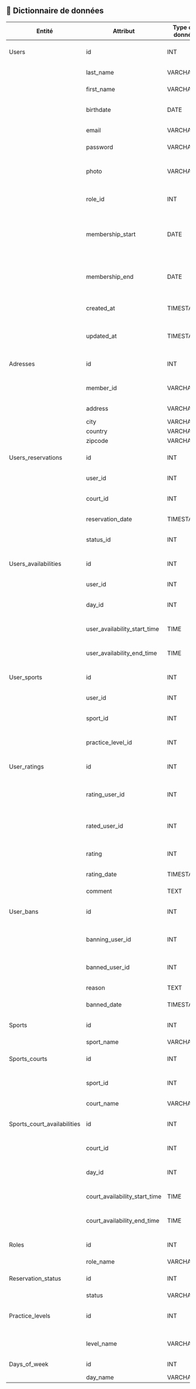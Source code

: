 ## 📖 Dictionnaire de données

| Entité                      | Attribut                        | Type de donnée | Longueur | Contrainte                               | Description                                                | Exemple                             |
|-----------------------------|---------------------------------|----------------|----------|------------------------------------------|------------------------------------------------------------|-------------------------------------|
| Users                       | id                              | INT            | -        | PRIMARY KEY, AUTO_INCREMENT              | Identifiant unique de l'utilisateur                        | 1                                   |
|                             | last_name                       | VARCHAR        | 50       | NOT NULL                                 | Nom de l'utilisateur                                       | 'Dupont'                            |
|                             | first_name                      | VARCHAR        | 50       | NOT NULL                                 | Prénom de l'utilisateur                                    | 'Jean'                              |
|                             | birthdate                       | DATE           | -        | REQUIS                                   | Date de naissance de l'utilisateur                         | 1990-01-01                          |
|                             | email                           | VARCHAR        | 100      | UNIQUE, NOT NULL                         | Adresse email de l'utilisateur                             | jean.dupont@example.com             |
|                             | password                        | VARCHAR        | 255      | NOT NULL                                 | Mot de passe de l'utilisateur                              | `$2y$10$sH28l1j2nNZ51y40C1SyceN...` |
|                             | photo                           | VARCHAR        | 255      | FACULTATIF                               | URL de l'image de profil du membre                         | '20210330_PhilTh_517-bdef'          |
|                             | role_id                         | INT            | -        | FOREIGN KEY REFERENCES roles(id)         | Référence au rôle de l'utilisateur                         | 1                                   |
|                             | membership_start                | DATE           | -        | NULLABLE, DEFAULT NULL                   | Date de début de l'abonnement, si aucune date = pas abonné | 2024-01-01                          |
|                             | membership_end                  | DATE           | -        | NULLABLE, DEFAULT NULL                   | Date de fin de l'abonnement, si aucune date = pas abonné   | 2024-12-31                          |
|                             | created_at                      | TIMESTAMP      | -        | DEFAULT CURRENT_TIMESTAMP                | Date de création du compte                                 | 2024-05-24 12:34:56                 |
|                             | updated_at                      | TIMESTAMP      | -        | DEFAULT CURRENT_TIMESTAMP                | Date de la dernière mise à jour du compte                  | 2024-05-24 12:34:56                 |
| Adresses                    | id                              | INT            | -        | PRIMARY KEY, AUTO_INCREMENT              | Identifiant unique de l'adresse                            | 1                                   |
|                             | member_id                       | VARCHAR        | 50       | NOT NULL, FOREIGN KEY REFERENCES users(id) | Référence de l'utilisateur                                 | 1                                   |
|                             | address                         | VARCHAR        | 255      | NOT NULL                                 | Adresse détaillée                                          | 123 Rue de Paris                    |
|                             | city                            | VARCHAR        | 255      | NOT NULL                                 | Ville                                                      | 'Lyon'                              |
|                             | country                         | VARCHAR        | 255      | NOT NULL                                 | Pays                                                       | 'France'                            |
|                             | zipcode                         | VARCHAR        | 20       | NOT NULL                                 | Code postal                                                | '69007'                             |
| Users_reservations          | id                              | INT            | -        | PRIMARY KEY, AUTO_INCREMENT              | Identifiant unique de la réservation                       | 1                                   |
|                             | user_id                         | INT            | -        | FOREIGN KEY REFERENCES users(id)         | Référence à l'utilisateur                                  | 1                                   |
|                             | court_id                        | INT            | -        | FOREIGN KEY REFERENCES sports_courts(id) | Référence au terrain de sport                              | 1                                   |
|                             | reservation_date                | TIMESTAMP      | -        | NOT NULL                                 | Date de la réservation                                     | 2024-05-24 12:34:56                 |
|                             | status_id                       | INT            | -        | FOREIGN KEY REFERENCES reservation_status(id) | Référence au statut de la réservation                  | 1                                   |
| Users_availabilities        | id                              | INT            | -        | PRIMARY KEY, AUTO_INCREMENT              | Identifiant unique de la disponibilité                     | 1                                   |
|                             | user_id                         | INT            | -        | FOREIGN KEY REFERENCES users(id)         | Référence à l'utilisateur                                  | 1                                   |
|                             | day_id                          | INT            | -        | FOREIGN KEY REFERENCES days_of_week(id)  | Référence au jour de la semaine                            | 1                                   |
|                             | user_availability_start_time    | TIME           | -        | NOT NULL                                 | Heure de début de disponibilité                            | 09:00:00                            |
|                             | user_availability_end_time      | TIME           | -        | NOT NULL                                 | Heure de fin de disponibilité                              | 16:00:00                            |
| User_sports                 | id                              | INT            | -        | PRIMARY KEY, AUTO_INCREMENT              | Identifiant unique de la pratique                          | 1                                   |
|                             | user_id                         | INT            | -        | FOREIGN KEY REFERENCES users(id)         | Référence à l'utilisateur                                  | 1                                   |
|                             | sport_id                        | INT            | -        | FOREIGN KEY REFERENCES sports(id)        | Référence au sport                                         | 1                                   |
|                             | practice_level_id               | INT            | -        | FOREIGN KEY REFERENCES practice_levels(id) | Référence au niveau de pratique                           | 1                                   |
| User_ratings                | id                              | INT            | -        | PRIMARY KEY, AUTO_INCREMENT              | Identifiant unique de l'évaluation                         | 1                                   |
|                             | rating_user_id                  | INT            | -        | FOREIGN KEY REFERENCES users(id)         | Identifiant de l'utilisateur qui donne la note             | 1                                   |
|                             | rated_user_id                   | INT            | -        | FOREIGN KEY REFERENCES users(id)         | Identifiant de l'utilisateur qui reçoit la note            | 2                                   |
|                             | rating                          | INT            | -        | NOT NULL                                 | Note donnée à l'utilisateur (1 à 5 étoiles)                | 4                                   |
|                             | rating_date                     | TIMESTAMP      | -        | DEFAULT CURRENT_TIMESTAMP                | Date de l'évaluation                                       | 2024-05-24 12:34:56                 |
|                             | comment                         | TEXT           | -        | NULLABLE                                 | Commentaire optionnel                                      | Très bon joueur                    |
| User_bans                   | id                              | INT            | -        | PRIMARY KEY, AUTO_INCREMENT              | Identifiant unique du bannissement                         | 1                                   |
|                             | banning_user_id                 | INT            | -        | FOREIGN KEY REFERENCES users(id)         | Identifiant de l'utilisateur qui fait le bannissement      | 1                                   |
|                             | banned_user_id                  | INT            | -        | FOREIGN KEY REFERENCES users(id)         | Identifiant de l'utilisateur banni                         | 2                                   |
|                             | reason                          | TEXT           | -        | NULLABLE                                 | Raison du bannissement                                      | Comportement déplacé et insulte lors du match |
|                             | banned_date                     | TIMESTAMP      | -        | DEFAULT CURRENT_TIMESTAMP                | Date du bannissement                                        | 2024-05-24 12:34:56                 |            
| Sports                      | id                              | INT            | -        | PRIMARY KEY, AUTO_INCREMENT              | Identifiant unique du sport                                | 1                                   |
|                             | sport_name                      | VARCHAR        | 50       | UNIQUE, NOT NULL                         | Nom du sport                                               | 'Badminton'                         |
| Sports_courts               | id                              | INT            | -        | PRIMARY KEY, AUTO_INCREMENT              | Identifiant unique du terrain                              | 1                                   |
|                             | sport_id                        | INT            | -        | FOREIGN KEY REFERENCES sports(id)        | Référence au sport                                         | 1                                   |
|                             | court_name                      | VARCHAR        | 50       | UNIQUE, NOT NULL                         | Nom du terrain                                             | 'Terrain de Badminton #1'           |
| Sports_court_availabilities | id                              | INT            | -        | PRIMARY KEY, AUTO_INCREMENT              | Identifiant unique de la disponibilité                     | 1                                   |
|                             | court_id                        | INT            | -        | FOREIGN KEY REFERENCES sports_courts(id) | Référence au terrain de sport                              | 1                                   |
|                             | day_id                          | INT            | -        | FOREIGN KEY REFERENCES days_of_week(id)  | Référence au jour de la semaine                            | 1                                   |
|                             | court_availability_start_time   | TIME           | -        | NOT NULL                                 | Heure de début de disponibilité                            | 09:00:00                            |
|                             | court_availability_end_time     | TIME           | -        | NOT NULL                                 | Heure de fin de disponibilité                              | 16:00:00                            |
| Roles                       | id                              | INT            | -        | PRIMARY KEY, AUTO_INCREMENT              | Identifiant unique du rôle                                 | 1                                   |
|                             | role_name                       | VARCHAR        | 50       | UNIQUE, NOT NULL                         | Nom du rôle                                                | 'admin'                             |
| Reservation_status          | id                              | INT            | -        | PRIMARY KEY, AUTO_INCREMENT              | Identifiant unique du statut                               | 1                                   |
|                             | status                          | VARCHAR        | 20       | UNIQUE, NOT NULL                         | Nom du statut                                              | 'en cours'                          |
| Practice_levels             | id                              | INT            | -        | PRIMARY KEY, AUTO_INCREMENT              | Identifiant unique du niveau de pratique                   | 1										                |       
|                             | level_name                      | VARCHAR        | 20       | UNIQUE, NOT NULL                         | Nom du niveau de pratique                                  | 'Confirmé'                          |
| Days_of_week                | id                              | INT            | -        | PRIMARY KEY, AUTO_INCREMENT              | Identifiant unique                                         | '1'                                  |
|                             | day_name                        | VARCHAR        | 10       | UNIQUE, NOT NULL                         | Nom du jour                                                | 'Lundi'                              |

